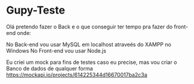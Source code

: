 
# Gupy-Teste


Olá pretendo fazer o Back e o que conseguir ter tempo pra fazer do front-end onde:

No Back-end vou usar MySQL em localhost atraveés do XAMPP no Windows
No Front-end vou usar Node.js


Eu criei um mock para fins de testes caso eu precise, mas vou criar o Banco de dados de qualquer forma
https://mockapi.io/projects/614225344d16670017ba2c3a


